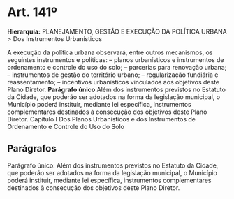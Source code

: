 # Art. 141º

**Hierarquia:** PLANEJAMENTO, GESTÃO E EXECUÇÃO DA POLÍTICA URBANA > Dos Instrumentos Urbanísticos

A execução da política urbana observará, entre outros mecanismos, os seguintes instrumentos e políticas:
– planos urbanísticos e instrumentos de ordenamento e controle do uso do solo;
– parcerias para renovação urbana;
– instrumentos de gestão do território urbano;
– regularização fundiária e reassentamento;
– incentivos urbanísticos vinculados aos objetivos deste Plano Diretor.
**Parágrafo único** Além dos instrumentos previstos no Estatuto da Cidade, que poderão ser adotados na forma da legislação municipal, o Município poderá instituir, mediante lei específica, instrumentos complementares destinados à consecução dos objetivos deste Plano Diretor.
Capítulo I
Dos Planos Urbanísticos e dos Instrumentos de Ordenamento e Controle do Uso do Solo

## Parágrafos
Parágrafo único: Além dos instrumentos previstos no Estatuto da Cidade, que poderão ser adotados na forma da legislação municipal, o Município poderá instituir, mediante lei específica, instrumentos complementares destinados à consecução dos objetivos deste Plano Diretor.




